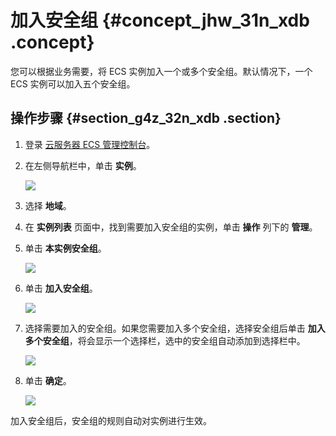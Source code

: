 # 加入安全组 {#concept_jhw_31n_xdb .concept}

您可以根据业务需要，将 ECS 实例加入一个或多个安全组。默认情况下，一个 ECS 实例可以加入五个安全组。

## 操作步骤 {#section_g4z_32n_xdb .section}

1.  登录 [云服务器 ECS 管理控制台](https://ecs.console.aliyun.com/?spm=a2c4g.11186623.2.9.FNEORG#/home)。
2.  在左侧导航栏中，单击 **实例**。

    ![](http://static-aliyun-doc.oss-cn-hangzhou.aliyuncs.com/assets/img/9652/154537083932359_zh-CN.png)

3.  选择 **地域**。
4.  在 **实例列表** 页面中，找到需要加入安全组的实例，单击 **操作** 列下的 **管理**。
5.  单击 **本实例安全组**。

    ![](http://static-aliyun-doc.oss-cn-hangzhou.aliyuncs.com/assets/img/9652/154537083932366_zh-CN.png)

6.  单击 **加入安全组**。

    ![](http://static-aliyun-doc.oss-cn-hangzhou.aliyuncs.com/assets/img/9652/154537083932367_zh-CN.png)

7.  选择需要加入的安全组。如果您需要加入多个安全组，选择安全组后单击 **加入多个安全组**，将会显示一个选择栏，选中的安全组自动添加到选择栏中。

    ![](http://static-aliyun-doc.oss-cn-hangzhou.aliyuncs.com/assets/img/9652/154537083932368_zh-CN.png)

8.  单击 **确定**。

    ![](http://static-aliyun-doc.oss-cn-hangzhou.aliyuncs.com/assets/img/9652/154537083932369_zh-CN.png)


加入安全组后，安全组的规则自动对实例进行生效。

